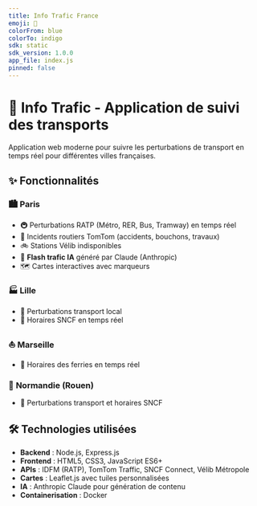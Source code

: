 ```yaml
---
title: Info Trafic France
emoji: 🚉
colorFrom: blue
colorTo: indigo
sdk: static
sdk_version: 1.0.0
app_file: index.js
pinned: false
---
```


# 🚦 Info Trafic - Application de suivi des transports

Application web moderne pour suivre les perturbations de transport en temps réel pour différentes villes françaises.

## ✨ Fonctionnalités

### 🏙️ **Paris**
- 🚇 Perturbations RATP (Métro, RER, Bus, Tramway) en temps réel
- 🚗 Incidents routiers TomTom (accidents, bouchons, travaux)
- 🚲 Stations Vélib indisponibles
- 🤖 **Flash trafic IA** généré par Claude (Anthropic)
- 🗺️ Cartes interactives avec marqueurs

### 🏭 **Lille**
- 🚊 Perturbations transport local
- 🚄 Horaires SNCF en temps réel

### ⛵ **Marseille**
- 🚢 Horaires des ferries en temps réel

### 🌊 **Normandie (Rouen)**
- 🚆 Perturbations transport et horaires SNCF

## 🛠️ Technologies utilisées

- **Backend** : Node.js, Express.js
- **Frontend** : HTML5, CSS3, JavaScript ES6+
- **APIs** : IDFM (RATP), TomTom Traffic, SNCF Connect, Vélib Métropole
- **Cartes** : Leaflet.js avec tuiles personnalisées
- **IA** : Anthropic Claude pour génération de contenu
- **Containerisation** : Docker
